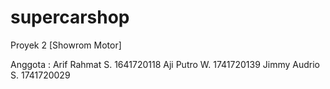 # supercarshop
Proyek 2 [Showrom Motor]

Anggota :
Arif Rahmat S.	1641720118
Aji Putro W.	1741720139
Jimmy Audrio S.	1741720029

